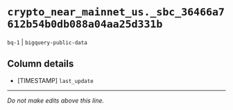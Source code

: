 # `crypto_near_mainnet_us._sbc_36466a7612b54b0db088a04aa25d331b`
`bq-1` | `bigquery-public-data`

## Column details
* [TIMESTAMP] `last_update`

-------------------------------------------------------------------------------
*Do not make edits above this line.*
